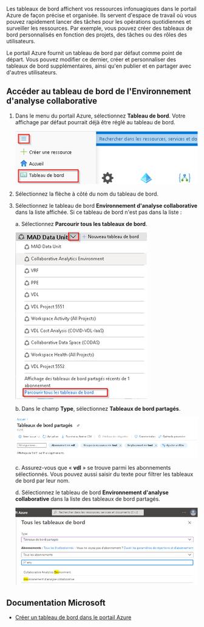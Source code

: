 Les tableaux de bord affichent vos ressources infonuagiques dans le portail Azure de façon précise et organisée. Ils servent d'espace de
travail où vous pouvez rapidement lancer des tâches pour les opérations quotidiennes et surveiller les ressources. Par exemple, vous pouvez
créer des tableaux de bord personnalisés en fonction des projets, des tâches ou des rôles des utilisateurs.

Le portail Azure fournit un tableau de bord par défaut comme point de départ. Vous pouvez modifier ce dernier, créer et personnaliser des
tableaux de bord supplémentaires, ainsi qu'en publier et en partager avec d'autres utilisateurs.

## Accéder au tableau de bord de l'Environnement d'analyse collaborative

1.  Dans le menu du portail Azure, sélectionnez **Tableau de bord**. Votre affichage par défaut pourrait déjà être réglé au tableau de bord.

      ![Accès au tableau de bord](images/AccessDasboard.png)

2.  Sélectionnez la flèche à côté du nom du tableau de bord.

3.  Sélectionnez le tableau de bord **Environnement d'analyse collaborative** dans la liste affichée. Si ce tableau de bord n'est pas dans la liste :

    a.  Sélectionnez **Parcourir tous les tableaux de bord**.

      ![Parcourir tous les tableaux de bord](images/DashboardBrowse.png)

    b.  Dans le champ **Type**, sélectionnez **Tableaux de bord partagés**.

      ![Tableaux de bord partagés](images/DashboardBrowseAll.png)  

    c.  Assurez-vous que « **vdl** » se trouve parmi les abonnements sélectionnés. Vous pouvez aussi saisir du texte pour filtrer les tableaux de bord par leur nom.

    d.  Sélectionnez le tableau de bord **Environnement d'analyse collaborative** dans la liste des tableaux de bord partagés.

      ![Tableau de bord - Environnement d’analyse collaboratif](images/DashboardEAC.png)


## Documentation Microsoft
- [Créer un tableau de bord dans le portail Azure](https://docs.microsoft.com/fr-ca/azure/azure-portal/azure-portal-dashboards)